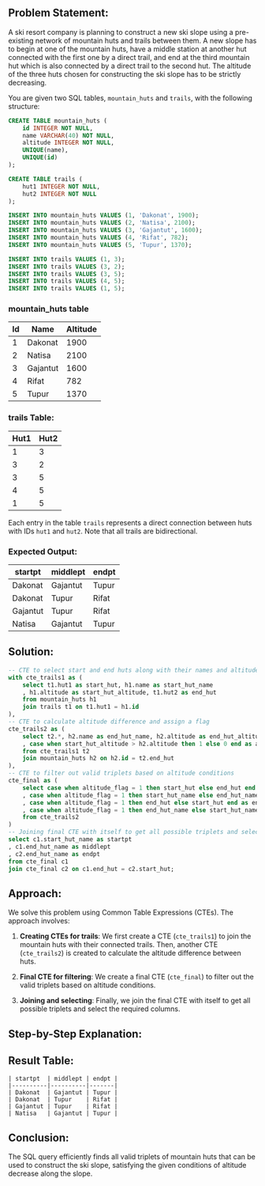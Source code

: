 
## Problem Statement:

A ski resort company is planning to construct a new ski slope using a pre-existing network of mountain huts and trails between them. A new slope has to begin at one of the mountain huts, have a middle station at another hut connected with the first one by a direct trail, and end at the third mountain hut which is also connected by a direct trail to the second hut. The altitude of the three huts chosen for constructing the ski slope has to be strictly decreasing.

You are given two SQL tables, `mountain_huts` and `trails`, with the following structure:

```sql
CREATE TABLE mountain_huts (
    id INTEGER NOT NULL,
    name VARCHAR(40) NOT NULL,
    altitude INTEGER NOT NULL,
    UNIQUE(name),
    UNIQUE(id)
);

CREATE TABLE trails (
    hut1 INTEGER NOT NULL,
    hut2 INTEGER NOT NULL
);

INSERT INTO mountain_huts VALUES (1, 'Dakonat', 1900);
INSERT INTO mountain_huts VALUES (2, 'Natisa', 2100);
INSERT INTO mountain_huts VALUES (3, 'Gajantut', 1600);
INSERT INTO mountain_huts VALUES (4, 'Rifat', 782);
INSERT INTO mountain_huts VALUES (5, 'Tupur', 1370);

INSERT INTO trails VALUES (1, 3);
INSERT INTO trails VALUES (3, 2);
INSERT INTO trails VALUES (3, 5);
INSERT INTO trails VALUES (4, 5);
INSERT INTO trails VALUES (1, 5);
```

### mountain_huts table

| Id | Name     | Altitude |
|----|----------|----------|
| 1  | Dakonat  | 1900     |
| 2  | Natisa   | 2100     |
| 3  | Gajantut | 1600     |
| 4  | Rifat    | 782      |
| 5  | Tupur    | 1370     |


### trails Table:

| Hut1 | Hut2 |
|------|------|
| 1    | 3    |
| 3    | 2    |
| 3    | 5    |
| 4    | 5    |
| 1    | 5    |


Each entry in the table `trails` represents a direct connection between huts with IDs `hut1` and `hut2`. Note that all trails are bidirectional.

### Expected Output:


| startpt  | middlept | endpt |
|----------|----------|-------|
| Dakonat  | Gajantut | Tupur |
| Dakonat  | Tupur    | Rifat |
| Gajantut | Tupur    | Rifat |
| Natisa   | Gajantut | Tupur |


## Solution:

```sql
-- CTE to select start and end huts along with their names and altitudes
with cte_trails1 as (
    select t1.hut1 as start_hut, h1.name as start_hut_name
    , h1.altitude as start_hut_altitude, t1.hut2 as end_hut
    from mountain_huts h1
    join trails t1 on t1.hut1 = h1.id
),
-- CTE to calculate altitude difference and assign a flag
cte_trails2 as (
    select t2.*, h2.name as end_hut_name, h2.altitude as end_hut_altitude
    , case when start_hut_altitude > h2.altitude then 1 else 0 end as altitude_flag
    from cte_trails1 t2
    join mountain_huts h2 on h2.id = t2.end_hut
),
-- CTE to filter out valid triplets based on altitude conditions
cte_final as (
    select case when altitude_flag = 1 then start_hut else end_hut end as start_hut
    , case when altitude_flag = 1 then start_hut_name else end_hut_name end as start_hut_name
    , case when altitude_flag = 1 then end_hut else start_hut end as end_hut
    , case when altitude_flag = 1 then end_hut_name else start_hut_name end as end_hut_name
    from cte_trails2
)
-- Joining final CTE with itself to get all possible triplets and selecting required columns
select c1.start_hut_name as startpt
, c1.end_hut_name as middlept
, c2.end_hut_name as endpt
from cte_final c1
join cte_final c2 on c1.end_hut = c2.start_hut;
```

## Approach:

We solve this problem using Common Table Expressions (CTEs). The approach involves:

1. **Creating CTEs for trails**: We first create a CTE (`cte_trails1`) to join the mountain huts with their connected trails. Then, another CTE (`cte_trails2`) is created to calculate the altitude difference between huts.
   
2. **Final CTE for filtering**: We create a final CTE (`cte_final`) to filter out the valid triplets based on altitude conditions.

3. **Joining and selecting**: Finally, we join the final CTE with itself to get all possible triplets and select the required columns.

## Step-by-Step Explanation:



## Result Table:

```
| startpt  | middlept | endpt |
|----------|----------|-------|
| Dakonat  | Gajantut | Tupur |
| Dakonat  | Tupur    | Rifat |
| Gajantut | Tupur    | Rifat |
| Natisa   | Gajantut | Tupur |
```

## Conclusion:

The SQL query efficiently finds all valid triplets of mountain huts that can be used to construct the ski slope, satisfying the given conditions of altitude decrease along the slope.

